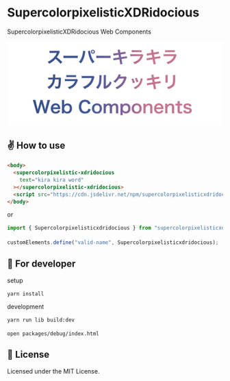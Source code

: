 # SupercolorpixelisticXDRidocious

SupercolorpixelisticXDRidocious Web Components

![カバー](./imgs/cover.png)

## ✌️ How to use

```html
<body>
  <supercolorpixelistic-xdridocious
    text="kira kira word"
  ></supercolorpixelistic-xdridocious>
  <script src="https://cdn.jsdelivr.net/npm/supercolorpixelisticxdridocious"></script>
</body>
```

or

```ts
import { Supercolorpixelisticxdridocious } from "supercolorpixelisticxdridocious";

customElements.define("valid-name", Supercolorpixelisticxdridocious);
```

## 💽 For developer

setup

```
yarn install
```

development

```
yarn run lib build:dev

open packages/debug/index.html
```

## 📝 License

Licensed under the MIT License.
